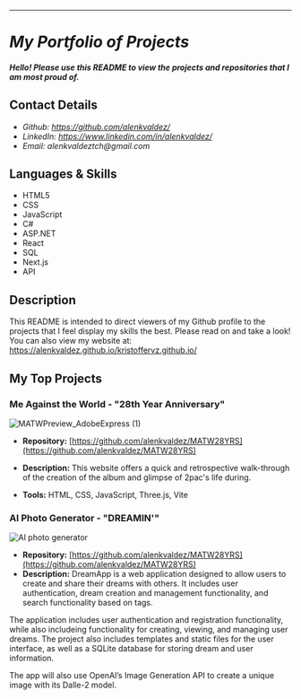 ---
<My project portfolio README.md file for github>

# _My Portfolio of Projects_

#### _Hello! Please use this README to view the projects and repositories that I am most proud of._

## Contact Details

<!-- * _Website: currently working-->
* _Github: https://github.com/alenkvaldez/_
* _LinkedIn: https://www.linkedin.com/in/alenkvaldez/_
* _Email: alenkvaldeztch@gmail.com_

## Languages & Skills
* HTML5
* CSS
* JavaScript
* C#
* ASP.NET
* React
* SQL
* Next.js
* API

## Description

This README is intended to direct viewers of my
Github profile to the projects that I feel 
display my skills the best. Please read on and take a look!
You can also view my website at: https://alenkvaldez.github.io/kristoffervz.github.io/

## My Top Projects

###  Me Against the World - "28th Year Anniversary"
<!--* **View Project:**  http://www.insertpage.com-->
![MATWPreview_AdobeExpress (1)](https://user-images.githubusercontent.com/116237490/224577446-a28264c2-8e06-4197-86a5-37545dfad655.gif)

  * **Repository:**  [https://github.com/alenkvaldez/MATW28YRS](https://github.com/alenkvaldez/MATW28YRS)
  * **Description:**  This website offers a quick and retrospective walk-through of the creation of the album and glimpse of 2pac's life during.
 
  * **Tools:** HTML, CSS, JavaScript, Three.js, Vite

 ### AI Photo Generator - "DREAMIN'"
 
 ![AI photo generator](https://user-images.githubusercontent.com/116237490/234416593-c9f9be02-867a-40ea-9dd5-2a4193baaa66.gif)
 
   * **Repository:**  [https://github.com/alenkvaldez/MATW28YRS](https://github.com/alenkvaldez/MATW28YRS)
   * **Description:**  DreamApp is a web application designed to allow users to create and share their dreams with others. It includes user authentication, dream creation and management functionality, and search functionality based on tags.

The application includes user authentication and registration functionality, while also includeing functionality for creating, viewing, and managing user dreams. The project also includes templates and static files for the user interface, as well as a SQLite database for storing dream and user information.

The app will also use OpenAI’s Image Generation API to create a unique image with its Dalle-2 model.
 
